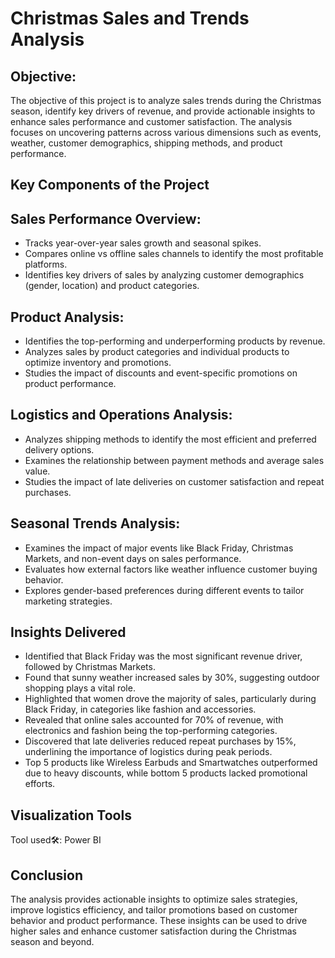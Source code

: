 # Christmas Sales and Trends Analysis

## Objective:
The objective of this project is to analyze sales trends during the Christmas season, identify key drivers of revenue, and provide actionable insights to enhance sales performance and customer satisfaction. The analysis focuses on uncovering patterns across various dimensions such as events, weather, customer demographics, shipping methods, and product performance.


## Key Components of the Project

## Sales Performance Overview:
* Tracks year-over-year sales growth and seasonal spikes.
* Compares online vs offline sales channels to identify the most profitable platforms.
* Identifies key drivers of sales by analyzing customer demographics (gender, location) and product categories.

## Product Analysis:
* Identifies the top-performing and underperforming products by revenue.
* Analyzes sales by product categories and individual products to optimize inventory and promotions.
* Studies the impact of discounts and event-specific promotions on product performance.

## Logistics and Operations Analysis:

* Analyzes shipping methods to identify the most efficient and preferred delivery options.
* Examines the relationship between payment methods and average sales value.
* Studies the impact of late deliveries on customer satisfaction and repeat purchases.

## Seasonal Trends Analysis:

* Examines the impact of major events like Black Friday, Christmas Markets, and non-event days on sales performance.
* Evaluates how external factors like weather influence customer buying behavior.
* Explores gender-based preferences during different events to tailor marketing strategies.

## Insights Delivered
* Identified that Black Friday was the most significant revenue driver, followed by Christmas Markets.
* Found that sunny weather increased sales by 30%, suggesting outdoor shopping plays a vital role.
* Highlighted that women drove the majority of sales, particularly during Black Friday, in categories like fashion and accessories.
* Revealed that online sales accounted for 70% of revenue, with electronics and fashion being the top-performing categories.
* Discovered that late deliveries reduced repeat purchases by 15%, underlining the importance of logistics during peak periods.
* Top 5 products like Wireless Earbuds and Smartwatches outperformed due to heavy discounts, while bottom 5 products lacked promotional efforts.

## Visualization Tools
Tool used🛠️: Power BI

## Conclusion
The analysis provides actionable insights to optimize sales strategies, improve logistics efficiency, and tailor promotions based on customer behavior and product performance. These insights can be used to drive higher sales and enhance customer satisfaction during the Christmas season and beyond.


